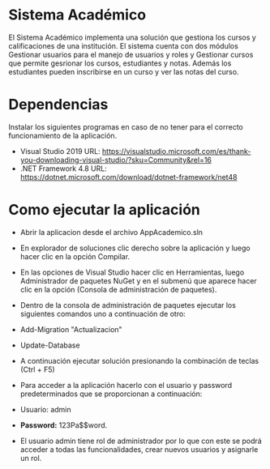 # Sistema Académico
El Sistema Académico implementa una solución que gestiona los cursos y calificaciones de una institución. El sistema cuenta con dos módulos Gestionar usuarios para el manejo de usuarios y roles y Gestionar cursos que permite gesrionar los cursos, estudiantes y notas. Además los estudiantes pueden inscribirse en un curso y ver las notas del curso.

# Dependencias 
Instalar los siguientes programas en caso de no tener para el correcto funcionamiento de la aplicación.

- Visual Studio 2019 URL: https://visualstudio.microsoft.com/es/thank-you-downloading-visual-studio/?sku=Community&rel=16  
- .NET Framework 4.8 URL: https://dotnet.microsoft.com/download/dotnet-framework/net48

# Como ejecutar la aplicación

- Abrir la aplicacion desde el archivo AppAcademico.sln
- En explorador de soluciones clic derecho sobre la aplicación y luego hacer clic en la opción Compilar.
- En las opciones de Visual Studio hacer clic en Herramientas, luego Administrador de paquetes NuGet y en el submenú  que aparece hacer clic en la opción (Consola de administración de paquetes).
- Dentro de la consola de administración de paquetes ejecutar los siguientes comandos uno a continuación de otro:
- Add-Migration "Actualizacion" 
- Update-Database
- A continuación ejecutar solución presionando la combinación de teclas (Ctrl + F5)
- Para acceder a la aplicación hacerlo con el usuario y password predeterminados que se proporcionan a continuación: 
- Usuario: admin 
- <strong>Password:</strong> 123Pa$$word.
 
 - El usuario admin tiene rol de administrador por lo que con este se podrá acceder a todas las funcionalidades, crear nuevos usuarios y asignarle un rol.
 

